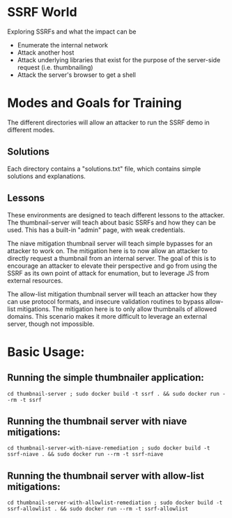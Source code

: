 # SSRF World

Exploring SSRFs and what the impact can be

* Enumerate the internal network
* Attack another host
* Attack underlying libraries that exist for the purpose of the server-side request (i.e. thumbnailing)
* Attack the server's browser to get a shell

# Modes and Goals for Training
The different directories will allow an attacker to run the SSRF demo in different modes.

## Solutions
Each directory contains a "solutions.txt" file, which contains simple solutions and explanations.

## Lessons
These environments are designed to teach different lessons to the attacker.
The thumbnail-server will teach about basic SSRFs and how they can be used.
This has a built-in "admin" page, with weak credentials.

The niave mitigation thumbnail server will teach simple bypasses for an attacker to work on.
The mitigation here is to now allow an attacker to directly request a thumbnail from an internal server.
The goal of this is to encourage an attacker to elevate their perspective and go from
using the SSRF as its own point of attack for enumation, but to leverage JS from external resources.

The allow-list mitigation thumbnail server will teach an attacker how they can use protocol
formats, and insecure validation routines to bypass allow-list mitigations.
The mitigation here is to only allow thumbnails of allowed domains. 
This scenario makes it more difficult to leverage an external server, though not impossible.

# Basic Usage:
## Running the simple thumbnailer application:

    cd thumbnail-server ; sudo docker build -t ssrf . && sudo docker run --rm -t ssrf

## Running the thumbnail server with niave mitigations:

    cd thumbnail-server-with-niave-remediation ; sudo docker build -t ssrf-niave . && sudo docker run --rm -t ssrf-niave

## Running the thumbnail server with allow-list mitigations:

    cd thumbnail-server-with-allowlist-remediation ; sudo docker build -t ssrf-allowlist . && sudo docker run --rm -t ssrf-allowlist

